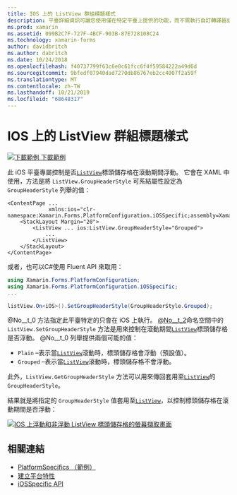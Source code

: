 ```yaml
---
title: IOS 上的 ListView 群組標題樣式
description: 平臺詳細資訊可讓您使用僅在特定平臺上提供的功能，而不需執行自訂轉譯器或效果。 本文說明如何使用 iOS 平臺特定的來控制是否在滾動期間浮動 ListView 標頭儲存格。
ms.prod: xamarin
ms.assetid: 099B2C7F-727F-4BCF-903B-87E728108C24
ms.technology: xamarin-forms
author: davidbritch
ms.author: dabritch
ms.date: 10/24/2018
ms.openlocfilehash: f40737799f63c6e0c61fcc6f4f59584222a49d6d
ms.sourcegitcommit: 9bfedf07940dad7270db86767eb2cc4007f2a59f
ms.translationtype: MT
ms.contentlocale: zh-TW
ms.lasthandoff: 10/21/2019
ms.locfileid: "68648317"
---
```

# <a name="listview-group-header-style-on-ios"></a>IOS 上的 ListView 群組標題樣式

[![下載範例](~/media/shared/download.png) 下載範例](https://docs.microsoft.com/samples/xamarin/xamarin-forms-samples/userinterface-platformspecifics)

此 iOS 平臺專屬控制是否[`ListView`](xref:Xamarin.Forms.ListView)標頭儲存格在滾動期間浮動。 它會在 XAML 中使用，方法是將 `ListView.GroupHeaderStyle` 可系結屬性設定為 `GroupHeaderStyle` 列舉的值：

```xaml
<ContentPage ...
             xmlns:ios="clr-namespace:Xamarin.Forms.PlatformConfiguration.iOSSpecific;assembly=Xamarin.Forms.Core">
    <StackLayout Margin="20">
        <ListView ... ios:ListView.GroupHeaderStyle="Grouped">
            ...
        </ListView>
    </StackLayout>
</ContentPage>
```

或者，也可以C#使用 Fluent API 來取用：

```csharp
using Xamarin.Forms.PlatformConfiguration;
using Xamarin.Forms.PlatformConfiguration.iOSSpecific;
...

listView.On<iOS>().SetGroupHeaderStyle(GroupHeaderStyle.Grouped);
```

@No__t_0 方法指定此平臺特定的只會在 iOS 上執行。 [@No__t_2](xref:Xamarin.Forms.PlatformConfiguration.iOSSpecific)命名空間中的 `ListView.SetGroupHeaderStyle` 方法是用來控制在滾動期間[`ListView`](xref:Xamarin.Forms.ListView)標頭儲存格是否浮動。 @No__t_0 列舉提供兩個可能的值：

- `Plain` –表示當[`ListView`](xref:Xamarin.Forms.ListView)滾動時，標頭儲存格會浮動（預設值）。
- `Grouped` –表示當[`ListView`](xref:Xamarin.Forms.ListView)滾動時，標頭儲存格不會浮動。

此外，`ListView.GetGroupHeaderStyle` 方法可以用來傳回套用至[`ListView`](xref:Xamarin.Forms.ListView)的 `GroupHeaderStyle`。

結果就是將指定的 `GroupHeaderStyle` 值套用至[`ListView`](xref:Xamarin.Forms.ListView)，以控制標頭儲存格在滾動期間是否浮動：

[![IOS 上浮動和非浮動 ListView 標頭儲存格的螢幕擷取畫面](listview-group-header-style-images/group-header-styles.png "具有浮動和非浮動標頭儲存格的 ListView")](listview-group-header-style-images/group-header-styles-large.png#lightbox "具有浮動和非浮動標頭儲存格的 ListView")

## <a name="related-links"></a>相關連結

- [PlatformSpecifics （範例）](https://docs.microsoft.com/samples/xamarin/xamarin-forms-samples/userinterface-platformspecifics)
- [建立平台特性](~/xamarin-forms/platform/platform-specifics/index.md#creating-platform-specifics)
- [iOSSpecific API](xref:Xamarin.Forms.PlatformConfiguration.iOSSpecific)
